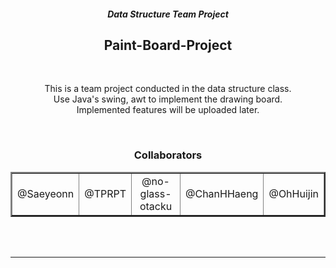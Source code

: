 <div align="center">

##### Data Structure Team Project
## Paint-Board-Project

<br>

This is a team project conducted in the data structure class. 
<br>
Use Java's swing, awt to implement the drawing board. 
<br>
Implemented features will be uploaded later.

<br>

### **Collaborators**

<table border="2">
    <tr align="center">
        <td>@Saeyeonn<a href="https://github.com/saeyeonn"></td>
        <td>@TPRPT<a href="https://github.com/TPRPT"></td>
        <td>@no-glass-otacku<a href="https://github.com/no-glass-otacku"></td>
        <td>@ChanHHaeng<a href="https://github.com/ChanHHaeng"></td>
        <td>@OhHuijin<a href="https://github.com/OhHuijin"></td>  
    </tr>
</table>

</div>

<br>
<br>

***
